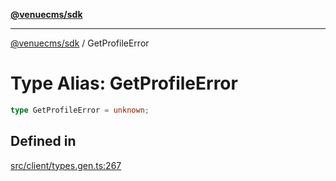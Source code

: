 [**@venuecms/sdk**](../Index.md)

***

[@venuecms/sdk](../Index.md) / GetProfileError

# Type Alias: GetProfileError

```ts
type GetProfileError = unknown;
```

## Defined in

[src/client/types.gen.ts:267](https://github.com/venuecms/sdk/blob/2ca50bf1921627009457658807ac341d342a13a9/src/client/types.gen.ts#L267)

